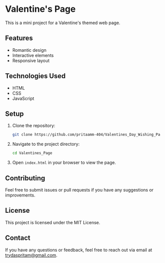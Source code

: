 # Valentine's Page

This is a mini project for a Valentine's themed web page.

## Features

- Romantic design
- Interactive elements
- Responsive layout

## Technologies Used

- HTML
- CSS
- JavaScript

## Setup

1. Clone the repository:
    ```bash
    git clone https://github.com/pritaamm-404/Valentines_Day_Wishing_Page.git
    ```
2. Navigate to the project directory:
    ```bash
    cd Valentines_Page
    ```
3. Open `index.html` in your browser to view the page.

## Contributing

Feel free to submit issues or pull requests if you have any suggestions or improvements.

## License

This project is licensed under the MIT License.

## Contact

If you have any questions or feedback, feel free to reach out via email at [trydaspritam@gmail.com](mailto:trydaspritam@gmail.com).